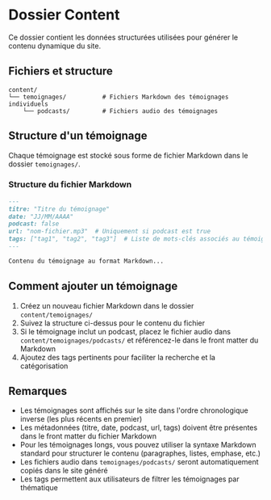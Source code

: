 # Dossier Content

Ce dossier contient les données structurées utilisées pour générer le contenu dynamique du site.

## Fichiers et structure

```
content/
└── temoignages/          # Fichiers Markdown des témoignages individuels
    └── podcasts/         # Fichiers audio des témoignages
```

## Structure d'un témoignage

Chaque témoignage est stocké sous forme de fichier Markdown dans le dossier `temoignages/`. 

### Structure du fichier Markdown

```markdown
---
titre: "Titre du témoignage"
date: "JJ/MM/AAAA"
podcast: false
url: "nom-fichier.mp3"  # Uniquement si podcast est true
tags: ["tag1", "tag2", "tag3"]  # Liste de mots-clés associés au témoignage
---

Contenu du témoignage au format Markdown...
```

## Comment ajouter un témoignage

1. Créez un nouveau fichier Markdown dans le dossier `content/temoignages/`
2. Suivez la structure ci-dessus pour le contenu du fichier
3. Si le témoignage inclut un podcast, placez le fichier audio dans `content/temoignages/podcasts/` et référencez-le dans le front matter du Markdown
4. Ajoutez des tags pertinents pour faciliter la recherche et la catégorisation

## Remarques

- Les témoignages sont affichés sur le site dans l'ordre chronologique inverse (les plus récents en premier)
- Les métadonnées (titre, date, podcast, url, tags) doivent être présentes dans le front matter du fichier Markdown
- Pour les témoignages longs, vous pouvez utiliser la syntaxe Markdown standard pour structurer le contenu (paragraphes, listes, emphase, etc.)
- Les fichiers audio dans `temoignages/podcasts/` seront automatiquement copiés dans le site généré
- Les tags permettent aux utilisateurs de filtrer les témoignages par thématique
